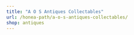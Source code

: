 ```yaml
---
title: "A O S Antiques Collectables"
url: /honea-path/a-o-s-antiques-collectables/
shop: antiques
---
```

